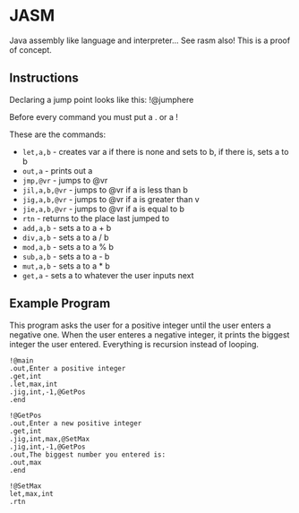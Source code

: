 JASM
====

Java assembly like language and interpreter... See rasm also! This is a proof of concept.

Instructions
------------

Declaring a jump point looks like this: !@jumphere

Before every command you must put a . or a !

These are the commands:

* `let,a,b` - creates var a if there is none and sets to b, if there is, sets a to b
* `out,a` - prints out a
* `jmp,@vr` - jumps to @vr
* `jil,a,b,@vr` - jumps to @vr if a is less than b
* `jig,a,b,@vr` - jumps to @vr if a is greater than v
* `jie,a,b,@vr` - jumps to @vr if a is equal to b
* `rtn` - returns to the place last jumped to
* `add,a,b` - sets a to a + b
* `div,a,b` - sets a to a / b
* `mod,a,b` - sets a to a % b
* `sub,a,b` - sets a to a - b
* `mut,a,b` - sets a to a * b
* `get,a`   - sets a to whatever the user inputs next

Example Program
---------------
This program asks the user for a positive integer until the user enters a negative one. When the user enteres a negative integer, it prints the biggest integer the user entered. Everything is recursion instead of looping.
```
!@main
.out,Enter a positive integer
.get,int
.let,max,int
.jig,int,-1,@GetPos
.end

!@GetPos
.out,Enter a new positive integer
.get,int
.jig,int,max,@SetMax
.jig,int,-1,@GetPos
.out,The biggest number you entered is:
.out,max
.end

!@SetMax
let,max,int
.rtn
```
